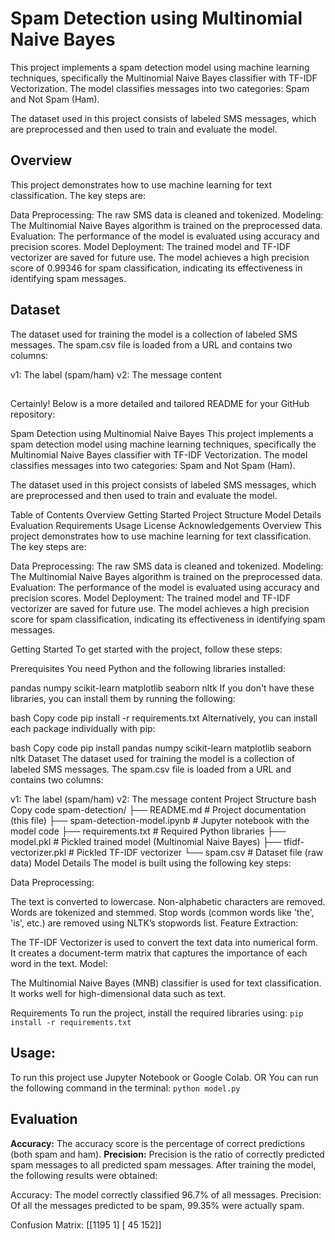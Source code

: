 # Spam Detection using Multinomial Naive Bayes
This project implements a spam detection model using machine learning techniques, specifically the Multinomial Naive Bayes classifier with TF-IDF Vectorization. The model classifies messages into two categories: Spam and Not Spam (Ham).

The dataset used in this project consists of labeled SMS messages, which are preprocessed and then used to train and evaluate the model.

## Overview
This project demonstrates how to use machine learning for text classification. The key steps are:

Data Preprocessing: The raw SMS data is cleaned and tokenized.
Modeling: The Multinomial Naive Bayes algorithm is trained on the preprocessed data.
Evaluation: The performance of the model is evaluated using accuracy and precision scores.
Model Deployment: The trained model and TF-IDF vectorizer are saved for future use.
The model achieves a high precision score of 0.99346 for spam classification, indicating its effectiveness in identifying spam messages.

## Dataset
The dataset used for training the model is a collection of labeled SMS messages. The spam.csv file is loaded from a URL and contains two columns:

v1: The label (spam/ham)
v2: The message content

##
Certainly! Below is a more detailed and tailored README for your GitHub repository:

Spam Detection using Multinomial Naive Bayes
This project implements a spam detection model using machine learning techniques, specifically the Multinomial Naive Bayes classifier with TF-IDF Vectorization. The model classifies messages into two categories: Spam and Not Spam (Ham).

The dataset used in this project consists of labeled SMS messages, which are preprocessed and then used to train and evaluate the model.

Table of Contents
Overview
Getting Started
Project Structure
Model Details
Evaluation
Requirements
Usage
License
Acknowledgements
Overview
This project demonstrates how to use machine learning for text classification. The key steps are:

Data Preprocessing: The raw SMS data is cleaned and tokenized.
Modeling: The Multinomial Naive Bayes algorithm is trained on the preprocessed data.
Evaluation: The performance of the model is evaluated using accuracy and precision scores.
Model Deployment: The trained model and TF-IDF vectorizer are saved for future use.
The model achieves a high precision score for spam classification, indicating its effectiveness in identifying spam messages.

Getting Started
To get started with the project, follow these steps:

Prerequisites
You need Python and the following libraries installed:

pandas
numpy
scikit-learn
matplotlib
seaborn
nltk
If you don't have these libraries, you can install them by running the following:

bash
Copy code
pip install -r requirements.txt
Alternatively, you can install each package individually with pip:

bash
Copy code
pip install pandas numpy scikit-learn matplotlib seaborn nltk
Dataset
The dataset used for training the model is a collection of labeled SMS messages. The spam.csv file is loaded from a URL and contains two columns:

v1: The label (spam/ham)
v2: The message content
Project Structure
bash
Copy code
spam-detection/
├── README.md                     # Project documentation (this file)
├── spam-detection-model.ipynb     # Jupyter notebook with the model code
├── requirements.txt               # Required Python libraries
├── model.pkl                      # Pickled trained model (Multinomial Naive Bayes)
├── tfidf-vectorizer.pkl           # Pickled TF-IDF vectorizer
└── spam.csv                       # Dataset file (raw data)
Model Details
The model is built using the following key steps:

Data Preprocessing:

The text is converted to lowercase.
Non-alphabetic characters are removed.
Words are tokenized and stemmed.
Stop words (common words like 'the', 'is', etc.) are removed using NLTK’s stopwords list.
Feature Extraction:

The TF-IDF Vectorizer is used to convert the text data into numerical form. It creates a document-term matrix that captures the importance of each word in the text.
Model:

The Multinomial Naive Bayes (MNB) classifier is used for text classification. It works well for high-dimensional data such as text.


Requirements
To run the project, install the required libraries using:
  ```pip install -r requirements.txt```

## Usage:
To run this project use Jupyter Notebook or Google Colab.
OR 
You can run the following command in the terminal:
  ```python model.py```

## Evaluation
**Accuracy:** The accuracy score is the percentage of correct predictions (both spam and ham).
**Precision:** Precision is the ratio of correctly predicted spam messages to all predicted spam messages.
After training the model, the following results were obtained:

Accuracy: The model correctly classified 96.7% of all messages.
Precision: Of all the messages predicted to be spam, 99.35% were actually spam.

Confusion Matrix:
[[1195    1]
 [  45  152]]
